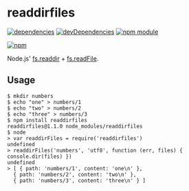 # readdirfiles

[![dependencies](https://david-dm.org/tallesl/readdirfiles.png)](https://david-dm.org/tallesl/readdirfiles)
[![devDependencies](https://david-dm.org/tallesl/readdirfiles/dev-status.png)](https://david-dm.org/tallesl/readdirfiles#info=devDependencies)
[![npm module](https://badge.fury.io/js/readdirfiles.png)](http://badge.fury.io/js/readdirfiles)

[![npm](https://nodei.co/npm/readdirfiles.png?mini=true)](https://nodei.co/npm/readdirfiles)

Node.js' [fs.readdir](http://nodejs.org/api/fs.html#fs_fs_readdir_path_callback) + [fs.readFile](http://nodejs.org/api/fs.html#fs_fs_readfile_filename_options_callback).

## Usage

```
$ mkdir numbers
$ echo "one" > numbers/1
$ echo "two" > numbers/2
$ echo "three" > numbers/3
$ npm install readdirfiles
readdirfiles@1.1.0 node_modules/readdirfiles
$ node
> var readdirFiles = require('readdirfiles')
undefined
> readdirFiles('numbers', 'utf8', function (err, files) { console.dir(files) })
undefined
> [ { path: 'numbers/1', content: 'one\n' },
  { path: 'numbers/2', content: 'two\n' },
  { path: 'numbers/3', content: 'three\n' } ]
```

